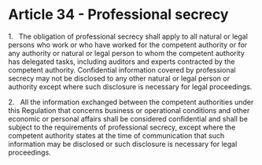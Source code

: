 # Article 34 - Professional secrecy


1.   The obligation of professional secrecy shall apply to all natural or legal persons who work or who have worked for the competent authority or for any authority or natural or legal person to whom the competent authority has delegated tasks, including auditors and experts contracted by the competent authority. Confidential information covered by professional secrecy may not be disclosed to any other natural or legal person or authority except where such disclosure is necessary for legal proceedings.

2.   All the information exchanged between the competent authorities under this Regulation that concerns business or operational conditions and other economic or personal affairs shall be considered confidential and shall be subject to the requirements of professional secrecy, except where the competent authority states at the time of communication that such information may be disclosed or such disclosure is necessary for legal proceedings.
